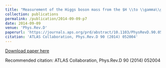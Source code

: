 ```yaml
---
title: "Measurement of the Higgs boson mass from the $H \\to \\gamma\\gamma$ and $H \\to  ZZ^{*}  4\\ell$ channels with the ATLAS detector using 25 fb$^{-1}$ of pp collision data"
collection: publications
permalink: /publication/2014-09-09-p7
date: 2014-09-09
venue: 'Phys.Rev.D'
paperurl: 'https://journals.aps.org/prd/abstract/10.1103/PhysRevD.90.052004'
citation: 'ATLAS Collaboration, Phys.Rev.D 90 (2014) 052004'
---
```

[Download paper here](https://journals.aps.org/prd/abstract/10.1103/PhysRevD.90.052004)

Recommended citation: ATLAS Collaboration, Phys.Rev.D 90 (2014) 052004